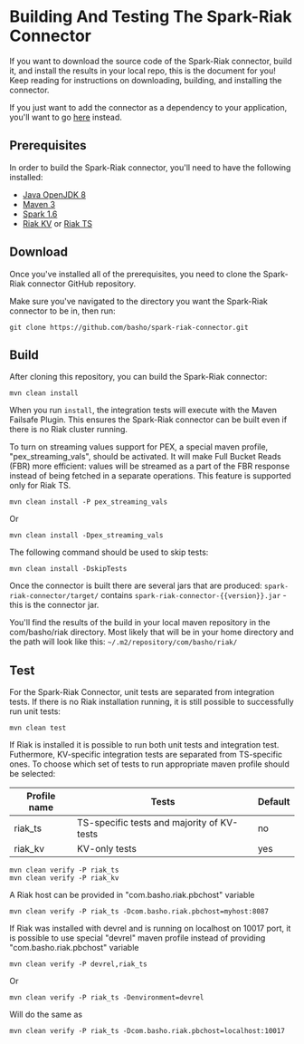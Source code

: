 # Building And Testing The Spark-Riak Connector

If you want to download the source code of the Spark-Riak connector, build it, and install the results in your local repo, this is the document for you! Keep reading for instructions on downloading, building, and installing the connector.

If you just want to add the connector as a dependency to your application, you'll want to go [here](https://github.com/basho/spark-riak-connector/tree/master/documentation/add-as-dependecy.md) instead.


## Prerequisites

In order to build the Spark-Riak connector, you'll need to have the following installed: 

* [Java OpenJDK 8](http://openjdk.java.net/install/)
* [Maven 3](https://maven.apache.org/download.cgi)
* [Spark 1.6](http://spark.apache.org/docs/latest/#downloading)
* [Riak KV](http://docs.basho.com/riak/kv/2.2.0/setup/installing/) or [Riak TS](http://docs.basho.com/riak/ts/latest/installing/)


## Download

Once you've installed all of the prerequisites, you need to clone the Spark-Riak connector GitHub repository. 

Make sure you've navigated to the directory you want the Spark-Riak connector to be in, then run:

```
git clone https://github.com/basho/spark-riak-connector.git
```

## Build

After cloning this repository, you can build the Spark-Riak connector:

```
mvn clean install
```
When you run `install`, the integration tests will execute with the Maven Failsafe Plugin. This ensures the Spark-Riak connector can be built even if there is no Riak cluster running.

To turn on streaming values support for PEX, a special maven profile, "pex_streaming_vals", should be activated. It will make Full Bucket Reads (FBR) more efficient: values will be streamed as a part of the FBR response instead of being fetched in a separate operations. This feature is supported only for Riak TS.
```
mvn clean install -P pex_streaming_vals
```
Or
```
mvn clean install -Dpex_streaming_vals
```
The following command should be used to skip tests:
```
mvn clean install -DskipTests
```

Once the connector is built there are several jars that are produced:
`spark-riak-connector/target/` contains `spark-riak-connector-{{version}}.jar` - this is the connector jar. 

You'll find the results of the build in your local maven repository in the com/basho/riak directory. Most likely that will be in your home directory and the path will look like this: `~/.m2/repository/com/basho/riak/`


## Test

For the Spark-Riak Connector, unit tests are separated from integration tests. 
If there is no Riak installation running, it is still possible to successfully run unit tests:
```
mvn clean test
```
If Riak is installed it is possible to run both unit tests and integration test. Futhermore, KV-specific integration tests are separated from TS-specific ones. To choose which set of tests to run appropriate maven profile should be selected: 

Profile name |Tests                                      | Default |
-------------|-------------------------------------------|---------|
riak_ts      | TS-specific tests and majority of KV-tests| no      |
riak_kv      | KV-only tests                             | yes     |
```
mvn clean verify -P riak_ts
mvn clean verify -P riak_kv
```
A Riak host can be provided in "com.basho.riak.pbchost" variable
```
mvn clean verify -P riak_ts -Dcom.basho.riak.pbchost=myhost:8087
```
If Riak was installed with devrel and is running on localhost on 10017 port, it is possible to use special "devrel" maven profile instead of providing "com.basho.riak.pbchost" variable
```
mvn clean verify -P devrel,riak_ts
```
Or
```
mvn clean verify -P riak_ts -Denvironment=devrel
```
Will do the same as 
```
mvn clean verify -P riak_ts -Dcom.basho.riak.pbchost=localhost:10017
```

